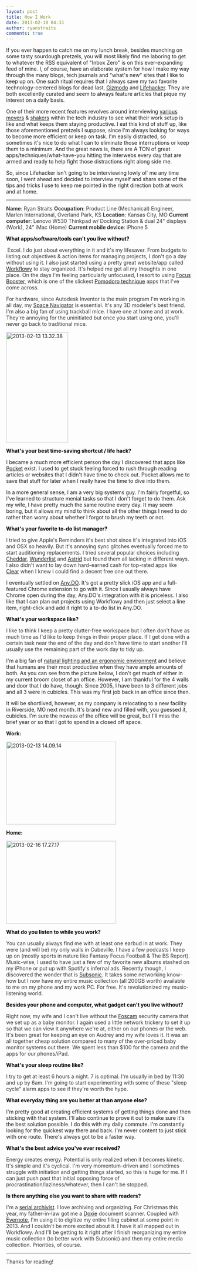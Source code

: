 ```yaml
---
layout: post
title: How I Work
date: 2013-02-18 04:33
author: ryanstraits
comments: true
---
```

If you ever happen to catch me on my lunch break, besides munching on some tasty sourdough pretzels, you will most likely find me laboring to get to whatever the RSS equivalent of "Inbox Zero" is on this ever-expanding feed of mine. I, of course, have an elaborate system for how I make my way through the many blogs, tech journals and "what's new" sites that I like to keep up on. One such ritual requires that I always save my two favorite technology-centered blogs for dead last, <a href="http://gizmodo.com/">Gizmodo</a> and <a href="http://lifehacker.com/">Lifehacker</a>. They are both excellently curated and seem to always feature articles that pique my interest on a daily basis.

One of their more recent features revolves around interviewing <a href="http://lifehacker.com/5967582/im-anthony-casalena-founder-of-squarespace-and-this-is-how-i-work">various</a> <a href="http://lifehacker.com/5965839/im-bradford-shellhammer-founder-of-fab-and-this-is-how-i-work">movers</a> &amp; <a href="http://lifehacker.com/5971940/im-guy-kawasaki-and-this-is-how-i-work">shakers</a> within the tech industry to see what their work setup is like and what keeps them staying productive. I eat this kind of stuff up, like those aforementioned pretzels I suppose, since I'm always looking for ways to become more efficient or keep on task. I'm easily distracted, so sometimes it's nice to do what I can to eliminate those interruptions or keep them to a minimum. And the great news is, there are A TON of great apps/techniques/what-have-you hitting the interwebs every day that are armed and ready to help fight those distractions right along side me.

So, since Lifehacker isn't going to be interviewing lowly ol' me any time soon, I went ahead and decided to interview myself and share some of the tips and tricks I use to keep me pointed in the right direction both at work and at home.

---

<strong><span style="color:#333333;">Name</span></strong><span style="color:#333333;">: Ryan Straits
</span><strong><span style="color:#333333;">Occupation</span></strong><span style="color:#333333;">: Product Line (Mechanical) Engineer, Marlen International, Overland Park, KS
</span><strong><span style="color:#333333;">Location</span></strong><span style="color:#333333;">: Kansas City, MO
</span><strong><span style="color:#333333;">Current computer</span></strong><span style="color:#333333;">: Lenovo W530 Thinkpad w/ Docking Station &amp; dual 24" displays (Work), 24" iMac (Home)
</span><strong><span style="color:#333333;">Current mobile device</span></strong><span style="color:#333333;">: iPhone 5</span>

<strong><span style="color:black;">What apps/software/tools can't you live without?</span></strong>

<strong> </strong><span style="color:#333333;">Excel. I do just about everything in it and it's my lifesaver. From budgets to listing out objectives &amp; action items for managing projects, I don't go a day without using it. I also just started using a pretty great website/app called <a href="https://workflowy.com/">Workflowy</a> to stay organized. It's helped me get all my thoughts in one place. On the days I'm feeling particularly unfocused, I resort to using <a href="http://www.focusboosterapp.com/">Focus Booster</a>, which is one of the slickest <a href="http://www.focusboosterapp.com/the-pomodoro-technique">Pomodoro technique</a> apps that I've come across.</span>

<span style="color:#333333;">For hardware, since Autodesk Inventor is the main program I'm working in all day, my <a href="http://www.3dconnexion.com/products/spacenavigator.html">Space Navigator</a> is essential. It's any 3D modeler's best friend. I'm also a big fan of using trackball mice. I have one at home and at work. They're annoying for the uninitiated but once you start using one, you'll never go back to traditional mice.</span>

<span style="color:#333333;"><a href="http://ryanstraits.files.wordpress.com/2013/02/2013-02-13-13-32-38.png"><img class="alignnone size-medium wp-image-64" alt="2013-02-13 13.32.38" src="http://ryanstraits.files.wordpress.com/2013/02/2013-02-13-13-32-38.png?w=169" width="169" height="300" /></a></span>

<strong><span style="color:black;">What's your best time-saving shortcut / life hack?</span></strong><strong></strong>

I became a much more efficient person the day I discovered that apps like <a href="http://getpocket.com">Pocket</a> exist. I used to get stuck feeling forced to rush through reading articles or websites that I didn't have time to check out. Pocket allows me to save that stuff for later when I really have the time to dive into them.

In a more general sense, I am a very big systems guy. I'm fairly forgetful, so I've learned to structure menial tasks so that I don't forget to do them. Ask my wife, I have pretty much the same routine every day. It may seem boring, but it allows my mind to think about all the other things I need to do rather than worry about whether I forgot to brush my teeth or not.

<strong><span style="color:black;">What's your favorite to-do list manager?</span></strong><strong></strong>

<span style="color:#333333;">I tried to give Apple's Reminders it's best shot since it's integrated into iOS and OSX so heavily. But it's annoying sync glitches eventually forced me to start auditioning replacements. I tried several popular choices including <a href="https://cheddarapp.com/">Cheddar</a>, <a href="http://www.6wunderkinder.com/wunderlist">Wunderlist</a> and <a href="http://astrid.com/">Astrid</a> but found them all lacking in different ways. I also didn't want to lay down hard-earned cash for top-rated apps like <a href="http://www.realmacsoftware.com/clear/">Clear</a> when I knew I could find a decent free one out there.</span>

I eventually settled on <a href="http://www.any.do/">Any.DO</a>. It's got a pretty slick iOS app and a full-featured Chrome extension to go with it. Since I usually always have Chrome open during the day, Any.DO's integration with it is priceless. I also like that I can plan out projects using Workflowy and then just select a line item, right-click and add it right to a to-do list in Any.DO.

<strong><span style="color:black;">What's your workspace like?</span></strong><strong></strong>

<span style="color:#333333;">I like to think I keep a pretty clutter-free workspace but I often don't have as much time as I'd like to keep things in their proper place. If I get done with a certain task near the end of the day and don't have time to start another I'll usually use the remaining part of the work day to tidy up.</span>

I'm a big fan of <a href="http://lifehacker.com/5984548/boost-your-productivity-by-adjusting-your-workspaces-lighting-and-temperature">natural lighting and an ergonomic environment</a> and believe that humans are their most productive when they have ample amounts of both. As you can see from the picture below, I don't get much of either in my current broom closet of an office. However, I am thankful for the 4 walls and door that I do have, though. Since 2005, I have been to 3 different jobs and all 3 were in cubicles. This was my first job back in an office since then.

It will be shortlived, however, as my company is relocating to a new facility in Riverside, MO next month. It's brand new and filled with, you guessed it, cubicles. I'm sure the newess of the office will be great, but I'll miss the brief year or so that I got to spend in a closed off space.

<strong>Work:</strong>

<a href="http://ryanstraits.files.wordpress.com/2013/02/2013-02-13-14-09-14.jpg"><img class="alignnone size-medium wp-image-66" alt="2013-02-13 14.09.14" src="http://ryanstraits.files.wordpress.com/2013/02/2013-02-13-14-09-14.jpg?w=300" width="300" height="225" /></a>

<strong>Home:</strong>

<span style="color:#333333;"><a href="http://ryanstraits.files.wordpress.com/2013/02/2013-02-16-17-27-17.jpg"><img class="alignnone size-medium wp-image-67" alt="2013-02-16 17.27.17" src="http://ryanstraits.files.wordpress.com/2013/02/2013-02-16-17-27-17.jpg?w=300" width="300" height="225" /></a></span>

<strong><span style="color:black;">What do you listen to while you work?</span></strong><strong></strong>

<span style="color:#333333;">You can usually always find me with at least one earbud in at work. They were (and will be) my only walls in Cubeville. I have a few podcasts I keep up on (mostly sports in nature like Fantasy Focus Football &amp; The BS Report). Music-wise, I used to have just a few of my favorite new albums stashed on my iPhone or put up with Spotify's infernal ads. Recently though, I discovered the wonder that is <a href="http://www.subsonic.org/pages/index.jsp">Subsonic</a>. It takes some networking know-how but I now have my entire music collection (all 200GB worth) available to me on my phone and my work PC. For free. It's revolutionized my music-listening world.</span>

<strong><span style="color:black;">Besides your phone and computer, what gadget can't you live without?</span></strong><strong></strong>

<span style="color:#333333;">Right now, my wife and I can't live without the <a href="http://www.foscam.com/">Foscam</a> security camera that we set up as a baby monitor. I again used a little network trickery to set it up so that we can view it anywhere we're at, either on our phones or the web. It's been great for keeping an eye on Audrey and my wife loves it. It was an all together cheap solution compared to many of the over-priced baby monitor systems out there. We spent less than $100 for the camera and the apps for our phones/iPad. </span>

<strong><span style="color:black;">What's your sleep routine like?</span></strong><strong></strong>

<span style="color:#333333;">I try to get at least 6 hours a night. 7 is optimal. I'm usually in bed by 11:30 and up by 6am. I'm going to start experimenting with some of these "sleep cycle" alarm apps to see if they're worth the hype. </span>

<strong><span style="color:black;">What everyday thing are you better at than anyone else?</span></strong><strong></strong>

I'm pretty good at creating efficient systems of getting things done and then sticking with that system. I'll also continue to prove it out to make sure it's the best solution possible. I do this with my daily commute. I'm constantly looking for the quickest way there and back. I'm never content to just stick with one route. There's always got to be a faster way.

<strong><span style="color:black;">What's the best advice you've ever received?</span></strong><strong></strong>

<span style="color:#333333;">Energy creates energy. Potential is only realized when it becomes kinetic. It's simple and it's cyclical. I'm very momentum-driven and I sometimes struggle with initiation and getting things started, so this is huge for me. If I can just push past that initial opposing force of procrastination/laziness/whatever, then I can't be stopped.</span>

<strong><span style="color:black;">Is there anything else you want to share with readers?</span></strong><strong></strong>

<span style="color:#333333;">I'm a <a href="http://sinnersaint.squarespace.com/blog/2008/3/28/im-a-serial-archivist.html">serial archivist</a>. I love archiving and organizing. For Christmas this year, my father-in-law got me a <a href="http://www.getdoxie.com/">Doxie</a> document scanner. Coupled with <a href="http://evernote.com/">Evernote</a>, I'm using it to digitize my entire filing cabinet at some point in 2013. And I couldn't be more excited about it. I have it all mapped out in Workflowy. And I'll be getting to it right after I finish reorganizing my entire music collection (to better work with Subsonic) and then my entire media collection. Priorities, of course. </span>

---

<span style="color:#333333;">Thanks for reading!</span>
